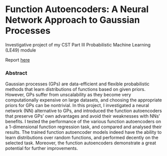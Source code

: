 # Function Autoencoders: A Neural Network Approach to Gaussian Processes

Investigative project of my CST Part III Probabilistic Machine Learning (LE49) module 

Report [here](https://github.com/VictorZXY/function-autoencoder-report/blob/main/probml-investigative-project-report-function-autoencoders.pdf)

### Abstract

Gaussian processes (GPs) are data-efficient and flexible probabilistic methods that learn distributions of functions based on given priors. However, GPs suffer from unscalability as they become very computationally expensive on large datasets, and choosing the appropriate priors for GPs can be nontrivial. In this project, I investigated a neural network (NN) alternative to GPs, and introduced the function autoencoders that preserve GPs’ own advantages and avoid their weaknesses with NNs’ benefits. I tested the performance of the various function autoencoders on a 1-dimensional function regression task, and compared and analysed their results. The trained function autoencoder models indeed have the ability to learn distributions over random functions, and performed decently on the selected task. Moreover, the function autoencoders demonstrate a great potential for further improvements.
